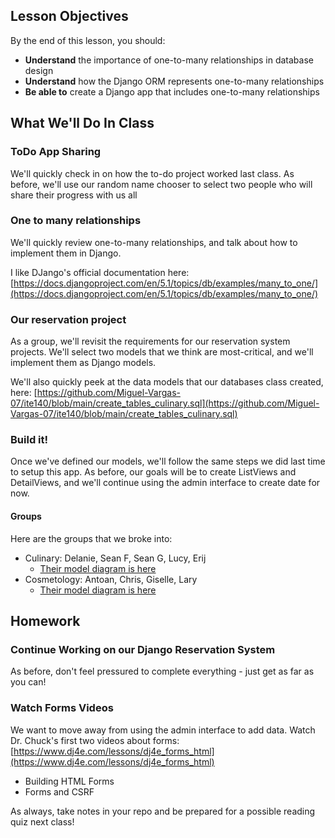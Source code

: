 ## Lesson Objectives
By the end of this lesson, you should:
- **Understand** the importance of one-to-many relationships in database design
- **Understand** how the Django ORM represents one-to-many relationships
- **Be able to** create a Django app that includes one-to-many relationships

## What We'll Do In Class

### ToDo App Sharing
We'll quickly check in on how the to-do project worked last class. As before, we'll use our random name chooser to select two people who will share their progress with us all

### One to many relationships
We'll quickly review one-to-many relationships, and talk about how to implement them in Django.

I like DJango's official documentation here: [https://docs.djangoproject.com/en/5.1/topics/db/examples/many_to_one/](https://docs.djangoproject.com/en/5.1/topics/db/examples/many_to_one/)

### Our reservation project
As a group, we'll revisit the requirements for our reservation system projects. We'll select two models that we think are most-critical, and we'll implement them as Django models.

We'll also quickly peek at the data models that our databases class created, here: [https://github.com/Miguel-Vargas-07/ite140/blob/main/create_tables_culinary.sql](https://github.com/Miguel-Vargas-07/ite140/blob/main/create_tables_culinary.sql)

### Build it!
Once we've defined our models, we'll follow the same steps we did last time to setup this app. As before, our goals will be to create ListViews and DetailViews, and we'll continue using the admin interface to create date for now.

#### Groups
Here are the groups that we broke into:
- Culinary: Delanie, Sean F, Sean G, Lucy, Erij
    - [Their model diagram is here](../images/cul_diagram.jpeg) 
- Cosmetology: Antoan, Chris, Giselle, Lary
    - [Their model diagram is here](../images/cos_diagram.jpeg)

## Homework

### Continue Working on our Django Reservation System
As before, don't feel pressured to complete everything - just get as far as you can!

### Watch Forms Videos
We want to move away from using the admin interface to add data. Watch Dr. Chuck's first two videos about forms: [https://www.dj4e.com/lessons/dj4e_forms_html](https://www.dj4e.com/lessons/dj4e_forms_html)

- Building HTML Forms
- Forms and CSRF

As always, take notes in your repo and be prepared for a possible reading quiz next class!

